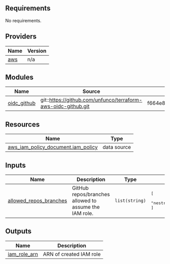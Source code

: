 <!-- BEGIN_TF_DOCS -->
## Requirements

No requirements.

## Providers

| Name | Version |
|------|---------|
| <a name="provider_aws"></a> [aws](#provider\_aws) | n/a |

## Modules

| Name | Source | Version |
|------|--------|---------|
| <a name="module_oidc_github"></a> [oidc\_github](#module\_oidc\_github) | git::https://github.com/unfunco/terraform-aws-oidc-github.git | f664e8f6002b11b5c206f1fb3cf0377ea6a033ae |

## Resources

| Name | Type |
|------|------|
| [aws_iam_policy_document.iam_policy](https://registry.terraform.io/providers/hashicorp/aws/latest/docs/data-sources/iam_policy_document) | data source |

## Inputs

| Name | Description | Type | Default | Required |
|------|-------------|------|---------|:--------:|
| <a name="input_allowed_repos_branches"></a> [allowed\_repos\_branches](#input\_allowed\_repos\_branches) | GitHub repos/branches allowed to assume the IAM role. | `list(string)` | <pre>[<br/>  "nestrr/flock-infra:ref:refs/heads/main"<br/>]</pre> | no |

## Outputs

| Name | Description |
|------|-------------|
| <a name="output_iam_role_arn"></a> [iam\_role\_arn](#output\_iam\_role\_arn) | ARN of created IAM role |
<!-- END_TF_DOCS -->